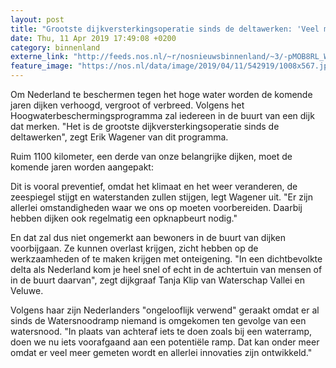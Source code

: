 ```yaml
---
layout: post
title: "Grootste dijkversterkingsoperatie sinds de deltawerken: 'Veel mensen gaan dit merken'"
date: Thu, 11 Apr 2019 17:49:08 +0200
category: binnenland
externe_link: "http://feeds.nos.nl/~r/nosnieuwsbinnenland/~3/-pMOB8RL_WI/2280003"
feature_image: "https://nos.nl/data/image/2019/04/11/542919/1008x567.jpg"
---
```


<p>Om Nederland te beschermen tegen het hoge water worden de komende jaren dijken verhoogd, vergroot of verbreed. Volgens het Hoogwaterbeschermingsprogramma zal iedereen in de buurt van een dijk dat merken. "Het is de grootste dijkversterkingsoperatie sinds de deltawerken", zegt Erik Wagener van dit programma.</p>
<p>Ruim 1100 kilometer, een derde van onze belangrijke dijken, moet de komende jaren worden aangepakt:</p>
<p>Dit is vooral preventief, omdat het klimaat en het weer veranderen, de zeespiegel stijgt en waterstanden zullen stijgen, legt Wagener uit. "Er zijn allerlei omstandigheden waar we ons op moeten voorbereiden. Daarbij hebben dijken ook regelmatig een opknapbeurt nodig."</p>
<p>En dat zal dus niet ongemerkt aan bewoners in de buurt van dijken voorbijgaan. Ze kunnen overlast krijgen, zicht hebben op de werkzaamheden of te maken krijgen met onteigening. "In een dichtbevolkte delta als Nederland kom je heel snel of echt in de achtertuin van mensen of in de buurt daarvan", zegt dijkgraaf Tanja Klip van Waterschap Vallei en Veluwe.</p>
<p>Volgens haar zijn Nederlanders "ongelooflijk verwend" geraakt omdat er al sinds de Watersnoodramp niemand is omgekomen ten gevolge van een watersnood. "In plaats van achteraf iets te doen zoals bij een waterramp, doen we nu iets voorafgaand aan een potentiële ramp. Dat kan onder meer omdat er veel meer gemeten wordt en allerlei innovaties zijn ontwikkeld."</p><img src="http://feeds.feedburner.com/~r/nosnieuwsbinnenland/~4/-pMOB8RL_WI" height="1" width="1" alt=""/>
